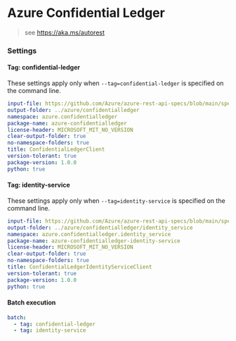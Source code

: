 # Azure Confidential Ledger

> see https://aka.ms/autorest

### Settings

#### Tag: confidential-ledger
These settings apply only when `--tag=confidential-ledger` is specified on the command line.
```yaml $(tag) == 'confidential-ledger'
input-file: https://github.com/Azure/azure-rest-api-specs/blob/main/specification/confidentialledger/data-plane/Microsoft.ConfidentialLedger/stable/2022-05-13/confidentialledger.json
output-folder: ../azure/confidentialledger
namespace: azure.confidentialledger
package-name: azure-confidentialledger
license-header: MICROSOFT_MIT_NO_VERSION
clear-output-folder: true
no-namespace-folders: true
title: ConfidentialLedgerClient
version-tolerant: true
package-version: 1.0.0
python: true
```

#### Tag: identity-service
These settings apply only when `--tag=identity-service` is specified on the command line.
```yaml $(tag) == 'identity-service'
input-file: https://github.com/Azure/azure-rest-api-specs/blob/main/specification/confidentialledger/data-plane/Microsoft.ConfidentialLedger/stable/2022-05-13/identityservice.json
output-folder: ../azure/confidentialledger/identity_service
namespace: azure.confidentialledger.identity_service
package-name: azure-confidentialledger-identity-service
license-header: MICROSOFT_MIT_NO_VERSION
clear-output-folder: true
no-namespace-folders: true
title: ConfidentialLedgerIdentityServiceClient
version-tolerant: true
package-version: 1.0.0
python: true
```

#### Batch execution
```yaml
batch:
  - tag: confidential-ledger
  - tag: identity-service
```